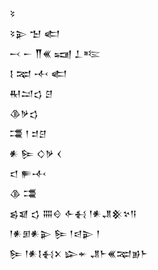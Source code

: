 <div class='block'>
<div class='line'>𒂟</div>
<div class='line'>𒂟𒉌 𒈠 𒅗</div>
<div class='line'>𒁁 𒀸 𒐖𒌍 𒍢 𒁇𒌈</div>
<div class='line'>𒋙 𒉈 𒋾 𒅗</div>
<div class='line'>𒊑𒁺𒌓 𒆪</div>
<div class='line'>𒆠𒃻𒌓</div>
<div class='line'>𒃮 𒁹 𒄑𒆪</div>
<div class='line'>𒀭 𒌉 𒄭𒃻 𒌋</div>
<div class='line'>𒃰 𒊓𒋾</div>
<div class='line'>𒆠 𒃮</div>
<div class='line'>𒌗𒇯 𒌓 𒐍𒄰 𒅆𒈬 𒁹𒀭𒂗𒆜𒆳𒀀</div>
<div class='line'>𒁹𒀭𒁳𒀭𒉌 𒌉 𒁹𒁀𒉌 𒁹</div>
<div class='line'>𒌉 𒁹𒀭𒋙𒈬𒉽 𒇽𒄬 𒂗𒈨𒌍𒉈𒂊𒈨</div>
</div>